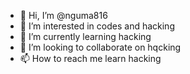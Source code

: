 - 👋 Hi, I’m @nguma816
- 👀 I’m interested in codes and hacking
- 🌱 I’m currently learning hacking
- 💞️ I’m looking to collaborate on  hqcking
- 📫 How to reach me  learn hacking

<!---
nguma816/nguma816 is a ✨ special ✨ repository because its `README.md` (this file) appears on your GitHub profile.
You can click the Preview link to take a look at your changes.
--->
